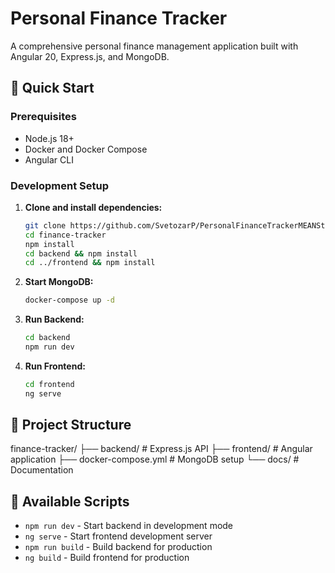 # Personal Finance Tracker

A comprehensive personal finance management application built with Angular 20, Express.js, and MongoDB.

## 🚀 Quick Start

### Prerequisites
- Node.js 18+ 
- Docker and Docker Compose
- Angular CLI

### Development Setup

1. **Clone and install dependencies:**
   ```bash
   git clone https://github.com/SvetozarP/PersonalFinanceTrackerMEANStack
   cd finance-tracker
   npm install
   cd backend && npm install
   cd ../frontend && npm install
   ```

2. **Start MongoDB:**
   ```bash
   docker-compose up -d
   ```

3. **Run Backend:**
   ```bash
   cd backend
   npm run dev
   ```

4. **Run Frontend:**
   ```bash
   cd frontend
   ng serve
   ```

## 📁 Project Structure

finance-tracker/
├── backend/ # Express.js API
├── frontend/ # Angular application
├── docker-compose.yml # MongoDB setup
└── docs/ # Documentation

## 🔧 Available Scripts

- `npm run dev` - Start backend in development mode
- `ng serve` - Start frontend development server
- `npm run build` - Build backend for production
- `ng build` - Build frontend for production